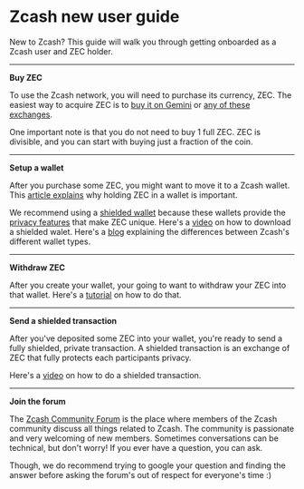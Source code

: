 # Zcash new user guide

New to Zcash? This guide will walk you through getting onboarded as a Zcash user and ZEC holder.

---

**Buy ZEC**

To use the Zcash network, you will need to purchase its currency, ZEC. The easiest way to acquire ZEC is to [buy it on Gemini](https://www.gemini.com/prices/zcash) or [any of these exchanges](https://z.cash/exchanges/).

One important note is that you do not need to buy 1 full ZEC. ZEC is divisible, and you can start with buying just a fraction of the coin.

---

**Setup a wallet**

After you purchase some ZEC, you might want to move it to a Zcash wallet. This [article explains](https://www.ledger.com/academy/not-your-keys-not-your-coins-why-it-matters) why holding ZEC in a wallet is important. 

We recommend using a [shielded wallet](https://github.com/ZecHub/zechub/blob/main/usingzec/wallets/mobileshieldedwallets.md) because these wallets provide the [privacy features](https://www.gemini.com/prices/zcash) that make ZEC unique. Here's a [video](https://www.youtube.com/watch?v=AefftLsENaU) on how to download a shielded walet. Here's a [blog](https://zechub.substack.com/p/private-vs-transparent) explaining the differences between Zcash's different wallet types.

---

**Withdraw ZEC**

After you create your wallet, your going to want to withdraw your ZEC into that wallet. Here's a [tutorial](https://twitter.com/decentralistdan/status/1508831570165121033) on how to do that.

---

**Send a shielded transaction**

After you've deposited some ZEC into your wallet, you're ready to send a fully shielded, private transaction. A shielded transaction is an exchange of ZEC that fully protects each participants privacy.

Here's a [video](https://www.youtube.com/watch?v=9WJSMxag2IQ) on how to do a shielded transaction.

---

**Join the forum**

The [Zcash Community Forum](https://forum.zcashcommunity.com/) is the place where members of the Zcash community discuss all things related to Zcash. The community is passionate and very welcoming of new members. Sometimes conversations can be technical, but don't worry! If you ever have a question, you can ask.

Though, we do recommend trying to google your question and finding the answer before asking the forum's out of respect for everyone's time :) 
